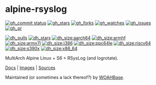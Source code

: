 # alpine-rsyslog

[![gh_commit status][201]][151]
[![gh_stars][202]][152]
[![gh_forks][203]][153]
[![gh_watches][204]][154]
[![gh_issues][216]][166]
[![gh_pr][217]][167]

[![dh_pulls][205]][155]
[![dh_stars][206]][156]
[![dh_size:aarch64][208]][158]
[![dh_size:armhf][210]][160]
[![dh_size:armv7l][209]][159]
[![dh_size:i386][211]][161]
[![dh_size:ppc64le][213]][163]
[![dh_size:riscv64][214]][164]
[![dh_size:s390x][215]][165]
[![dh_size:x86_64][207]][157]
<!--[![dh_size:loong64][212]][162]-->

MultiArch Alpine Linux + S6 + RSysLog (and logrotate).

[Docs][112] | [Images][155] | [Sources][151]

Maintained (or sometimes a lack thereof?) by [WOAHBase][110].

[110]: https://woahbase.online/
[112]: https://woahbase.online/images/alpine-rsyslog/

[151]: https://github.com/woahbase/alpine-rsyslog
[152]: https://github.com/woahbase/alpine-rsyslog/stargazers
[153]: https://github.com/woahbase/alpine-rsyslog/network/members
[154]: https://github.com/woahbase/alpine-rsyslog/watchers
[155]: https://hub.docker.com/r/woahbase/alpine-rsyslog
[156]: https://hub.docker.com/r/woahbase/alpine-rsyslog
[157]: https://hub.docker.com/r/woahbase/alpine-rsyslog/tags?name=x86_64&ordering=last_updated
[158]: https://hub.docker.com/r/woahbase/alpine-rsyslog/tags?name=aarch64&ordering=last_updated
[159]: https://hub.docker.com/r/woahbase/alpine-rsyslog/tags?name=armv7l&ordering=last_updated
[160]: https://hub.docker.com/r/woahbase/alpine-rsyslog/tags?name=armhf&ordering=last_updated
[161]: https://hub.docker.com/r/woahbase/alpine-rsyslog/tags?name=i386&ordering=last_updated
[162]: https://hub.docker.com/r/woahbase/alpine-rsyslog/tags?name=loong64&ordering=last_updated
[163]: https://hub.docker.com/r/woahbase/alpine-rsyslog/tags?name=ppc64le&ordering=last_updated
[164]: https://hub.docker.com/r/woahbase/alpine-rsyslog/tags?name=riscv64&ordering=last_updated
[165]: https://hub.docker.com/r/woahbase/alpine-rsyslog/tags?name=s390x&ordering=last_updated
[166]: https://github.com/woahbase/alpine-rsyslog/issues
[167]: https://github.com/woahbase/alpine-rsyslog/pulls

[201]: https://img.shields.io/github/last-commit/woahbase/alpine-rsyslog?color=brightgreen&style=flat-square&logo=github
[202]: https://img.shields.io/github/stars/woahbase/alpine-rsyslog?color=brightgreen&style=flat-square&logo=github
[203]: https://img.shields.io/github/forks/woahbase/alpine-rsyslog?color=brightgreen&style=flat-square&logo=github
[204]: https://img.shields.io/github/watchers/woahbase/alpine-rsyslog?color=brightgreen&style=flat-square&logo=github
[205]: https://img.shields.io/docker/pulls/woahbase/alpine-rsyslog?color=brightgreen&style=flat-square&logo=docker&label=pulls
[206]: https://img.shields.io/docker/stars/woahbase/alpine-rsyslog?color=brightgreen&style=flat-square&logo=docker&label=stars
[207]: https://img.shields.io/docker/image-size/woahbase/alpine-rsyslog/x86_64?label=x86_64&color=brightgreen&style=flat-square&logo=docker
[208]: https://img.shields.io/docker/image-size/woahbase/alpine-rsyslog/aarch64?label=aarch64&color=brightgreen&style=flat-square&logo=docker
[209]: https://img.shields.io/docker/image-size/woahbase/alpine-rsyslog/armv7l?label=armv7l&color=brightgreen&style=flat-square&logo=docker
[210]: https://img.shields.io/docker/image-size/woahbase/alpine-rsyslog/armhf?label=armhf&color=brightgreen&style=flat-square&logo=docker
[211]: https://img.shields.io/docker/image-size/woahbase/alpine-rsyslog/i386?label=i386&color=brightgreen&style=flat-square&logo=docker
[212]: https://img.shields.io/docker/image-size/woahbase/alpine-rsyslog/loong64?label=loong64&color=brightgreen&style=flat-square&logo=docker
[213]: https://img.shields.io/docker/image-size/woahbase/alpine-rsyslog/ppc64le?label=ppc64le&color=brightgreen&style=flat-square&logo=docker
[214]: https://img.shields.io/docker/image-size/woahbase/alpine-rsyslog/riscv64?label=riscv64&color=brightgreen&style=flat-square&logo=docker
[215]: https://img.shields.io/docker/image-size/woahbase/alpine-rsyslog/s390x?label=s390x&color=brightgreen&style=flat-square&logo=docker
[216]: https://img.shields.io/github/issues/woahbase/alpine-rsyslog?color=brightgreen&style=flat-square&logo=github
[217]: https://img.shields.io/github/issues-pr/woahbase/alpine-rsyslog?color=brightgreen&style=flat-square&logo=github

